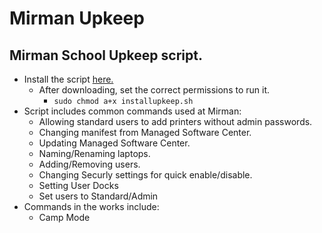 # Mirman Upkeep
## Mirman School Upkeep script.
* Install the script [here.](https://www.dropbox.com/s/lxacdxc9y7bm2bf/installupkeep.sh?dl=1)
    * After downloading, set the correct permissions to run it.
        * `sudo chmod a+x installupkeep.sh`
* Script includes common commands used at Mirman:
    * Allowing standard users to add printers without admin passwords.
    * Changing manifest from Managed Software Center.
    * Updating Managed Software Center.
    * Naming/Renaming laptops.
    * Adding/Removing users.
    * Changing Securly settings for quick enable/disable.
    * Setting User Docks
    * Set users to Standard/Admin
* Commands in the works include:
    * Camp Mode